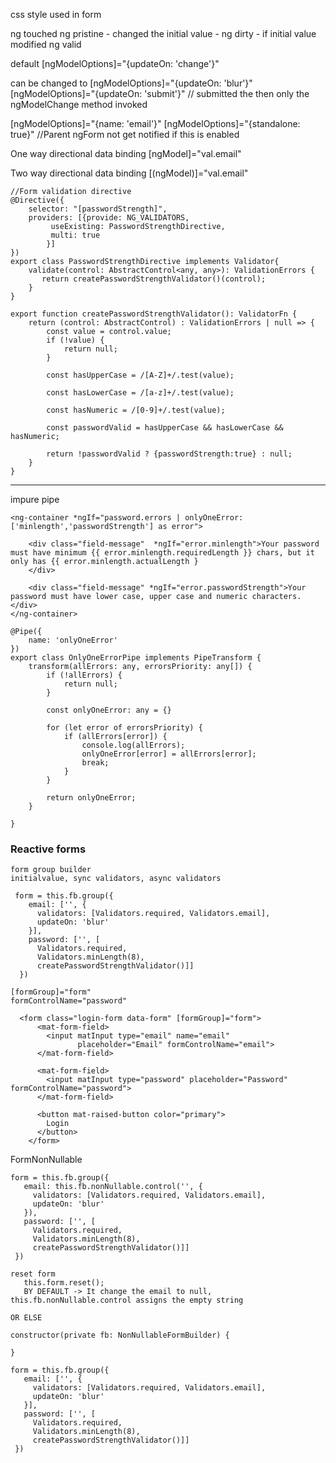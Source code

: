 css style used in form

ng touched
ng pristine - changed the initial value - ng dirty - if initial value modified
ng valid

default
 [ngModelOptions]="{updateOn: 'change'}"

 can be changed to
 [ngModelOptions]="{updateOn: 'blur'}"
 [ngModelOptions]="{updateOn: 'submit'}" // submitted the then only the ngModelChange method invoked

[ngModelOptions]="{name: 'email'}"
[ngModelOptions]="{standalone: true}" //Parent ngForm not get notified if this is enabled

One way directional data binding
[ngModel]="val.email"

Two way directional data binding
[(ngModel)]="val.email"

```
//Form validation directive
@Directive({
    selector: "[passwordStrength]",
    providers: [{provide: NG_VALIDATORS,
         useExisting: PasswordStrengthDirective,
         multi: true
        }]
})
export class PasswordStrengthDirective implements Validator{
    validate(control: AbstractControl<any, any>): ValidationErrors {
       return createPasswordStrengthValidator()(control);
    }
}

export function createPasswordStrengthValidator(): ValidatorFn {
    return (control: AbstractControl) : ValidationErrors | null => {
        const value = control.value;
        if (!value) {
            return null;
        }

        const hasUpperCase = /[A-Z]+/.test(value);

        const hasLowerCase = /[a-z]+/.test(value);

        const hasNumeric = /[0-9]+/.test(value);

        const passwordValid = hasUpperCase && hasLowerCase && hasNumeric;

        return !passwordValid ? {passwordStrength:true} : null;
    }
}
```

-----------------------------------------------------------------------------------------------------------------------------------------------------

impure pipe

```
<ng-container *ngIf="password.errors | onlyOneError:['minlength','passwordStrength'] as error">

    <div class="field-message"  *ngIf="error.minlength">Your password must have minimum {{ error.minlength.requiredLength }} chars, but it only has {{ error.minlength.actualLength }
    </div>

    <div class="field-message" *ngIf="error.passwordStrength">Your password must have lower case, upper case and numeric characters.</div>
</ng-container>

@Pipe({
    name: 'onlyOneError'
})
export class OnlyOneErrorPipe implements PipeTransform {
    transform(allErrors: any, errorsPriority: any[]) {
        if (!allErrors) {
            return null;
        }

        const onlyOneError: any = {}

        for (let error of errorsPriority) {
            if (allErrors[error]) {
                console.log(allErrors);
                onlyOneError[error] = allErrors[error];
                break;
            }
        }

        return onlyOneError;
    }

}
```

### Reactive forms
```
form group builder
initialvalue, sync validators, async validators

 form = this.fb.group({
    email: ['', {
      validators: [Validators.required, Validators.email],
      updateOn: 'blur'
    }],
    password: ['', [
      Validators.required, 
      Validators.minLength(8),
      createPasswordStrengthValidator()]]
  })

[formGroup]="form"
formControlName="password"

  <form class="login-form data-form" [formGroup]="form">
      <mat-form-field>
        <input matInput type="email" name="email"
               placeholder="Email" formControlName="email">
      </mat-form-field>

      <mat-form-field>
        <input matInput type="password" placeholder="Password" formControlName="password">
      </mat-form-field>

      <button mat-raised-button color="primary">
        Login
      </button>
    </form>
 ``` 

 FormNonNullable
 ```
form = this.fb.group({
    email: this.fb.nonNullable.control('', {
      validators: [Validators.required, Validators.email],
      updateOn: 'blur'
    }),
    password: ['', [
      Validators.required, 
      Validators.minLength(8),
      createPasswordStrengthValidator()]]
  })

reset form
    this.form.reset();
    BY DEFAULT -> It change the email to null,  this.fb.nonNullable.control assigns the empty string

OR ELSE

constructor(private fb: NonNullableFormBuilder) {

}

form = this.fb.group({
    email: ['', {
      validators: [Validators.required, Validators.email],
      updateOn: 'blur'
    }],
    password: ['', [
      Validators.required, 
      Validators.minLength(8),
      createPasswordStrengthValidator()]]
  })


 ```